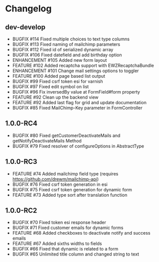 # Changelog

## dev-develop
 - BUGFIX      #114   Fixed multiple choices to text type columns
 - BUGFIX      #113   Fixed naming of mailchimp parameters
 - BUGFIX      #112   Fixed id of serialized dynamic array
 - BUGFIX      #106   Fixed datefield and add birthday option
 - ENHANCEMENT #105   Added new form layout
 - FEATURE     #102   Added recaptcha support with EWZRecaptchaBundle
 - ENHANCEMENT #101   Change mail settings options to toggler
 - FEATURE     #100   Added page based list output
 - BUGFIX      #99    Fixed csrf token esi for varnish
 - BUGFIX      #97    Fixed edit symbol on list
 - BUGFIX      #96    Fix inversedBy value at FormField#form property 
 - FEATURE     #92    Clean up the backend view
 - FEATURE     #92    Added last flag for grid and update documentation
 - BUGFIX      #85    Fixed MailChimp-Key parameter in FormController 

## 1.0.0-RC4

 - BUGFIX      #80    Fixed getCustomerDeactivateMails and getNotifyDeactivateMails Method
 - BUGFIX      #79    Fixed resolver of configureOptions in AbstractType

## 1.0.0-RC3

 - FEATURE     #74    Added mailchimp field type (requires https://github.com/drewm/mailchimp-api)
 - BUGFIX      #76    Fixed csrf token generation in esi
 - BUGFIX      #75    Fixed csrf token generation for dynamic form
 - FEATURE     #73    Added type sort after translation function
 
## 1.0.0-RC2
 
 - BUGFIX      #70    Fixed token esi response header
 - BUGFIX      #71    Fixed customer emails for dynamic forms
 - FEATURE     #68    Added checkboxes to deactivate notify and success emails
 - FEATURE     #67    Added sixths widths to fields
 - BUGFIX      #66    Fixed that dynamic is related to a form
 - BUGFIX      #65    Unlimited title column and changed string to text

